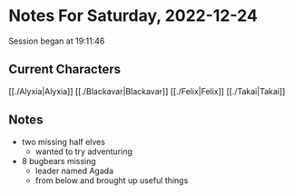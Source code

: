 # Notes For Saturday, 2022-12-24
Session began at 19:11:46
## Current Characters
[[./Alyxia|Alyxia]]
[[./Blackavar|Blackavar]]
[[./Felix|Felix]]
[[./Takai|Takai]]
## Notes
- two missing half elves
	- wanted to try adventuring
- 8 bugbears missing
	- leader named Agada
	- from below and brought up useful things